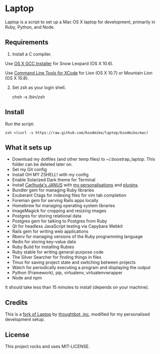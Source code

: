 Laptop
======

Laptop is a script to set up a Mac OS X laptop for development,
primarily in Ruby, Python, and Node.

Requirements
------------

1) Install a C compiler.

Use [OS X GCC Installer](https://github.com/kennethreitz/osx-gcc-installer/) for
Snow Leopard (OS X 10.6).

Use [Command Line Tools for XCode](https://developer.apple.com/downloads/index.action)
for Lion (OS X 10.7) or Mountain Lion (OS X 10.8).

2) Set zsh as your login shell.

    chsh -s /bin/zsh

Install
-------

Run the script:

    zsh <(curl -s https://raw.github.com/bsodmike/laptop/bsodmike/mac)

What it sets up
---------------

* Download my dotfiles (and other temp files) to ~/.boostrap_laptop.
This folder can be deleted later on.
* Set my Git config
* Install OH MY ZSHELL! with my config
* Enable Solarized Dark theme for Terminal
* Install [Carlhuda's JANUS](https://github.com/carlhuda/janus) with [my
personalisations](https://github.com/bsodmike/dotfiles/tree/master/vim)
and [plugins](https://github.com/bsodmike/janus).
* Bundler gem for managing Ruby libraries
* Exuberant Ctags for indexing files for vim tab completion
* Foreman gem for serving Rails apps locally
* Homebrew for managing operating system libraries
* ImageMagick for cropping and resizing images
* Postgres for storing relational data
* Postgres gem for talking to Postgres from Ruby
* Qt for headless JavaScript testing via Capybara Webkit
* Rails gem for writing web applications
* Rbenv for managing versions of the Ruby programming language
* Redis for storing key-value data
* Ruby Build for installing Rubies
* Ruby stable for writing general-purpose code
* The Silver Searcher for finding things in files
* Tmux for saving project state and switching between projects
* Watch for periodically executing a program and displaying the output
* Python (Framework), pip, virtualenv, virtualenvwrapper
* Node and npm

It should take less than 15 minutes to install (depends on your machine).

Credits
-------

This is a [fork of Laptop](https://github.com/bsodmike/laptop) by
[thoughtbot, inc](http://thoughtbot.com), modified for my personalised
development setup.

License
-------

This project rocks and uses MIT-LICENSE.
